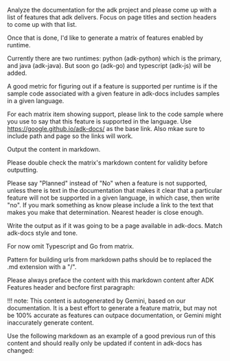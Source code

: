 Analyze the documentation for the adk project and please come up with a list of features that adk delivers. Focus on page titles and section headers to come up with that list.

Once that is done, I'd like to generate a matrix of features enabled by runtime.

Currently there are two runtimes: python (adk-python) which is the primary, and java (adk-java). But soon go (adk-go) and typescript (adk-js) will be added.

A good metric for figuring out if a feature is supported per runtime is if the sample code associated with a given feature in adk-docs includes samples in a given language. 

For each matrix item showing support, please link to the code sample where you use to say that this feature is supported in the language. Use https://google.github.io/adk-docs/ as the base link. Also mkae sure to include path and page so the links will work. 

Output the content in markdown. 

Please double check the matrix's markdown content for validity before outputting. 

Please say "Planned" instead of "No" when a feature is not supported, unless there is text in the documentation that makes it clear that a particular feature will not be supported in a given language, in which case, then write "no". If you mark something as know please include a link to the text that makes you make that determination. Nearest header is close enough. 

Write the output as if it was going to be a page available in adk-docs. Match adk-docs style and tone. 

For now omit Typescript and Go from matrix. 

Pattern for building urls from markdown paths should be to replaced the .md extension with a "/". 

Please always preface the content with this markdown content after ADK Features header and becfore first paragraph: 

!!! note: 
This content is autogenerated by Gemini, based on our documentation.  It is a best effort to generate a feature matrix, but may not be 100% accurate as features can outpace documentation, or Gemini might inaccurately generate content. 


Use the following markdown as an example of a good previous run of this content and should really only be updated if content in adk-docs has changed: